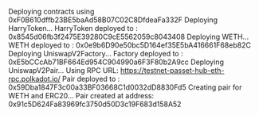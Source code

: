 Deploying contracts using 0xF0B610dffb23BE5baAd58B07C02C8DfdeaFa332F
Deploying HarryToken...
HarryToken deployed to : 0x8545d06fb3f2475E39280C9cE5562059c8043408
Deploying WETH...
WETH deployed to : 0x0e9b6D90e50bc5D164ef35E5bA416661F68eb82C
Deploying UniswapV2Factory...
Factory deployed to : 0xE5bCCcAb71BF664Ed954C904990a6F3F80b2A9cc
Deploying UniswapV2Pair...
Using RPC URL: https://testnet-passet-hub-eth-rpc.polkadot.io/
Pair deployed to : 0x59Dba1847F3c00a33BF03668C1d0032dD8830Fd5
Creating pair for WETH and ERC20...
Pair created at address: 0x91c5D624Fa83969fc3750d50D3c19F683d158A52
